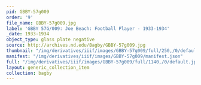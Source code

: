 ```yaml
---
pid: GBBY-57g009
order: '9'
file_name: GBBY-57g009.jpg
label: 'GBBY 57G/009: Joe Beach: Football Player - 1933-1934'
_date: 1933-1934
object_type: glass plate negative
source: http://archives.nd.edu/Bagby/GBBY-57g009.jpg
thumbnail: "/img/derivatives/iiif/images/GBBY-57g009/full/250,/0/default.jpg"
manifest: "/img/derivatives/iiif/images/GBBY-57g009/manifest.json"
full: "/img/derivatives/iiif/images/GBBY-57g009/full/1140,/0/default.jpg"
layout: generic_collection_item
collection: bagby
---
```

